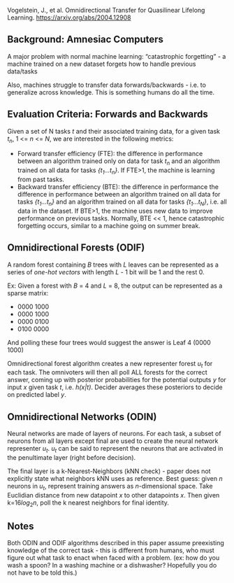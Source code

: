 Vogelstein, J., et al. Omnidirectional Transfer for Quasilinear Lifelong Learning. https://arxiv.org/abs/2004.12908 

## Background: Amnesiac Computers

A major problem with normal machine learning: “catastrophic forgetting” - a machine trained on a new dataset forgets how to handle previous data/tasks

Also, machines struggle to transfer data forwards/backwards - i.e. to generalize across knowledge. This is something humans do all the time.

## Evaluation Criteria: Forwards and Backwards
Given a set of N tasks *t* and their associated training data, for a given task *t<sub>n</sub>*, 1 <= *n* <= *N*, we are interested in the following metrics:
- Forward  transfer efficiency (FTE): the difference in performance between an algorithm trained only on data for task *t<sub>n</sub>* and an algorithm trained on all data for tasks *{t<sub>1</sub>...t<sub>n</sub>}*. If FTE>1, the machine is learning from past tasks. 
- Backward transfer efficiency (BTE): the difference in performance the difference in performance between an algorithm trained on all data for tasks *{t<sub>1</sub>...t<sub>n</sub>}* and an algorithm trained on all data for tasks *{t<sub>1</sub>...t<sub>N</sub>}*, i.e. all data in the dataset. If BTE>1, the machine uses new data to improve performance on previous tasks. Normally, BTE << 1, hence catastrophic forgetting occurs, similar to a machine going on summer break.

## Omnidirectional Forests (ODIF)

A random forest containing *B* trees with *L* leaves can be represented as a series of *one-hot vectors* with length *L* - 1 bit will be 1 and the rest 0. 

Ex: Given a forest with *B* = 4 and *L* = 8, the output can be represented as a sparse matrix: 

- 0000 1000
- 0000 1000
- 0000 0100
- 0100 0000

And polling these four trees would suggest the answer is Leaf 4 (0000 1000)

Omnidirectional forest algorithm creates a new representer forest *u<sub>t</sub>* for each task. The omnivoters will then all poll ALL forests for the correct answer, coming up with posterior probabilities for the potential outputs *y* for input *x* given task *t*, i.e. *h(x|t)*. Decider averages these posteriors to decide on predicted label *y*.

## Omnidirectional Networks (ODIN)

Neural networks are made of layers of neurons. For each task, a subset of neurons from all layers except final are used to create the neural network representer *u<sub>t</sub>*. *u<sub>t</sub>* can be said to represent the neurons that are activated in the penultimate layer (right before decision).

The final layer is a k-Nearest-Neighbors (kNN check) - paper does not explicitly state what neighbors kNN uses as reference. Best guess: given *n* neurons in *u<sub>t</sub>*, represent training answers as *n*-dimensional space. Take Euclidian distance from new datapoint *x* to other datapoints *x*. Then given k=16*log*<sub>2</sub>*n*, poll the k nearest neighbors for final identity.

## Notes

Both ODIN and ODIF algorithms described in this paper assume preexisting knowledge of the correct task - this is different from humans, who must figure out what task to enact when faced with a problem. (ex: how do you wash a spoon? In a washing machine or a dishwasher? Hopefully you do not have to be told this.)

